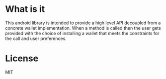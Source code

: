 # What is it

This android library is intended to provide a high level API decoupled from a concrete wallet implementation.
When a method is called then the user gets provided with the choice of installing a wallet that meets the constraints for the call and user preferences.

# License

MIT
